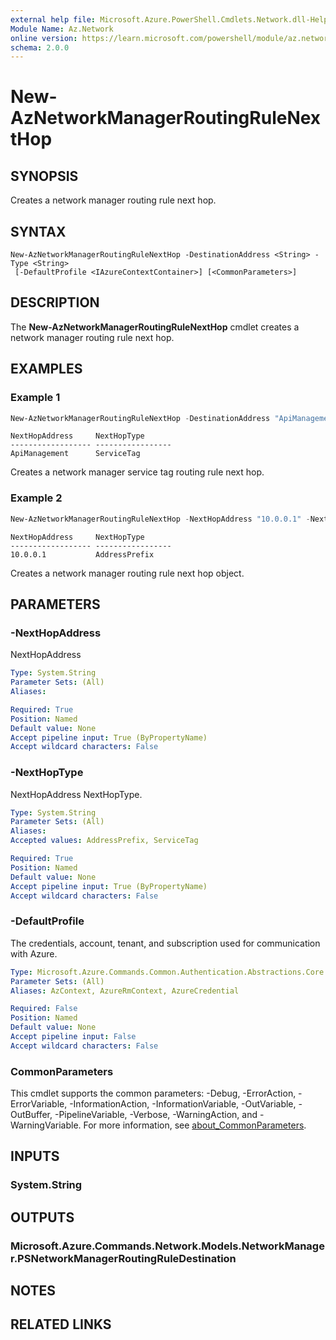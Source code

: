 ```yaml
---
external help file: Microsoft.Azure.PowerShell.Cmdlets.Network.dll-Help.xml
Module Name: Az.Network
online version: https://learn.microsoft.com/powershell/module/az.network/new-aznetworkmanagerroutingrulenexthop
schema: 2.0.0
---
```


# New-AzNetworkManagerRoutingRuleNextHop

## SYNOPSIS
Creates a network manager routing rule next hop.

## SYNTAX

```
New-AzNetworkManagerRoutingRuleNextHop -DestinationAddress <String> -Type <String>
 [-DefaultProfile <IAzureContextContainer>] [<CommonParameters>]
```

## DESCRIPTION
The **New-AzNetworkManagerRoutingRuleNextHop** cmdlet creates a network manager routing rule next hop.

## EXAMPLES

### Example 1
```powershell
New-AzNetworkManagerRoutingRuleNextHop -DestinationAddress "ApiManagement" -Type "ServiceTag"
```

```output
NextHopAddress	   NextHopType
------------------ -----------------
ApiManagement      ServiceTag
```

Creates a network manager service tag routing rule next hop.

### Example 2
```powershell
New-AzNetworkManagerRoutingRuleNextHop -NextHopAddress "10.0.0.1" -NextHopType "AddressPrefix"
```

```output
NextHopAddress	   NextHopType
------------------ -----------------
10.0.0.1		   AddressPrefix
```

Creates a network manager routing rule next hop object.

## PARAMETERS

### -NextHopAddress
NextHopAddress

```yaml
Type: System.String
Parameter Sets: (All)
Aliases:

Required: True
Position: Named
Default value: None
Accept pipeline input: True (ByPropertyName)
Accept wildcard characters: False
```

### -NextHopType
NextHopAddress NextHopType.

```yaml
Type: System.String
Parameter Sets: (All)
Aliases:
Accepted values: AddressPrefix, ServiceTag

Required: True
Position: Named
Default value: None
Accept pipeline input: True (ByPropertyName)
Accept wildcard characters: False
```

### -DefaultProfile
The credentials, account, tenant, and subscription used for communication with Azure.

```yaml
Type: Microsoft.Azure.Commands.Common.Authentication.Abstractions.Core.IAzureContextContainer
Parameter Sets: (All)
Aliases: AzContext, AzureRmContext, AzureCredential

Required: False
Position: Named
Default value: None
Accept pipeline input: False
Accept wildcard characters: False
```

### CommonParameters
This cmdlet supports the common parameters: -Debug, -ErrorAction, -ErrorVariable, -InformationAction, -InformationVariable, -OutVariable, -OutBuffer, -PipelineVariable, -Verbose, -WarningAction, and -WarningVariable. For more information, see [about_CommonParameters](http://go.microsoft.com/fwlink/?LinkID=113216).

## INPUTS

### System.String

## OUTPUTS

### Microsoft.Azure.Commands.Network.Models.NetworkManager.PSNetworkManagerRoutingRuleDestination

## NOTES

## RELATED LINKS
